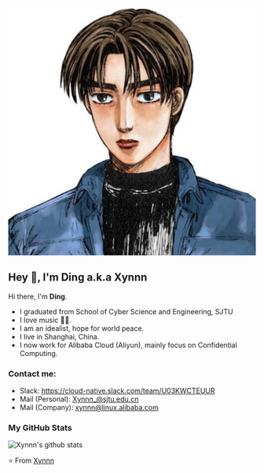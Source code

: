 ![me](https://raw.githubusercontent.com/Xynnn007/Xynnn007/main/86.png)

## Hey 👋, I'm Ding a.k.a Xynnn

Hi there, I'm **Ding**.

- I graduated from School of Cyber Science and Engineering, SJTU
- I love music 🎸🎹.
- I am an idealist, hope for world peace.
- I live in Shanghai, China.
- I now work for Alibaba Cloud (Aliyun), mainly focus on Confidential Computing.

### Contact me:

- Slack: https://cloud-native.slack.com/team/U03KWCTEUUR
- Mail (Personal): Xynnn_@sjtu.edu.cn
- Mail (Company): xynnn@linux.alibaba.com

### My GitHub Stats

![Xynnn's github stats](https://github-readme-stats.vercel.app/api?username=Xynnn007&show_icons=true)

⭐️ From [Xynnn](https://github.com/Xynnn007)
